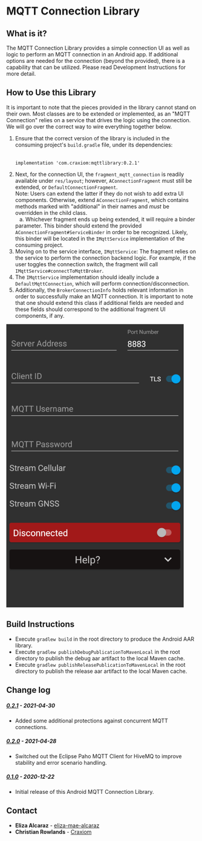 # MQTT Connection Library

## What is it?
The MQTT Connection Library provides a simple connection UI as well as logic to perform an MQTT connection in an Android app. If additional options are needed for the connection (beyond the provided), there is a capability that can be utilized. Please read Development Instructions for more detail.

## How to Use this Library
It is important to note that the pieces provided in the library cannot stand on their own. Most classes are to be extended or implemented, as an "MQTT Connection" relies on a service that drives the logic using the connection. We will go over the correct way to wire everything together below.
1. Ensure that the correct version of the library is included in the consuming project's `build.gradle` file, under its dependencies:<br><br>
   ```
   implementation 'com.craxiom:mqttlibrary:0.2.1'
   ```
2. Next, for the connection UI, the `fragment_mqtt_connection` is readily available under `res/layout`; however, `AConnectionFragment` must still be extended, or `DefaultConnectionFragment`.<br>Note: Users can extend the latter if they do not wish to add extra UI components. Otherwise, extend `AConnectionFragment`, which contains methods marked with "additional" in their names and <i>must</i> be overridden in the child class.<br>
  &ensp; a. Whichever fragment ends up being extended, it will require a binder parameter. This binder should extend the provided `AConnectionFragment#ServiceBinder` in order to be recognized. Likely, this binder will be located in the `IMqttService` implementation of the consuming project.
3. Moving on to the service interface, `IMqttService`: The fragment relies on the service to perform the connection backend logic. For example, if the user toggles the connection switch, the fragment will call `IMqttService#connectToMqttBroker`.
4. The `IMqttService` implementation should ideally include a `DefaultMqttConnection`, which will perform connection/disconnection.
5. Additionally, the `BrokerConnectionInfo` holds relevant information in order to successfully make an MQTT connection. It is important to note that one should extend this class if additional fields are needed and these fields should correspond to the additional fragment UI components, if any.

![Example UI](screenshots/additional_fields.png "Example Connection UI With Additional Fields")


## Build Instructions
 - Execute `gradlew build` in the root directory to produce the Android AAR library.
 - Execute `gradlew publishDebugPublicationToMavenLocal` in the root directory to publish the debug aar artifact to the local Maven cache.
 - Execute `gradlew publishReleasePublicationToMavenLocal` in the root directory to publish the release aar artifact to the local Maven cache.


## Change log
##### [0.2.1](https://github.com/christianrowlands/android-mqtt-connection-lib/releases/tag/v0.2.1) - 2021-04-30
 * Added some additional protections against concurrent MQTT connections.

##### [0.2.0](https://github.com/christianrowlands/android-mqtt-connection-lib/releases/tag/v0.2.0) - 2021-04-28
 * Switched out the Eclipse Paho MQTT Client for HiveMQ to improve stability and error scenario handling.

##### [0.1.0](https://github.com/christianrowlands/android-mqtt-connection-lib/releases/tag/v0.1.0) - 2020-12-22
 * Initial release of this Android MQTT Connection Library.

## Contact
* **Eliza Alcaraz** - [eliza-mae-alcaraz](https://github.com/eliza-mae-alcaraz)
* **Christian Rowlands** - [Craxiom](https://github.com/christianrowlands)
